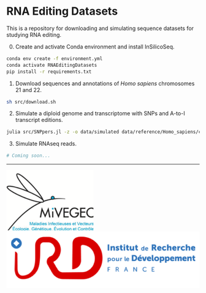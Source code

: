 # RNA Editing Datasets

This is a repository for downloading and simulating sequence datasets for studying RNA editing.

0. Create and activate Conda environment and install InSilicoSeq.

```sh
conda env create -f environment.yml
conda activate RNAEditingDatasets
pip install -r requirements.txt
```

1. Download sequences and annotations of *Homo sapiens* chromosomes 21 and 22.

```sh
sh src/download.sh
```

2. Simulate a diploid genome and transcriptome with SNPs and A-to-I transcript editions.

```sh
julia src/SNPpers.jl -z -o data/simulated data/reference/Homo_sapiens/chr21.fasta.gz
```

3. Simulate RNAseq reads.

```sh
# Coming soon...
```

---

![MiVEGEC](assets/MIVEGEC.png)
![IRD](assets/IRD.png)
